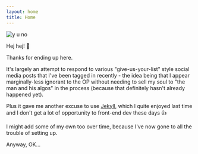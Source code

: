 ```yaml
---
layout: home
title: Home
---
```

<div class="image">
<img src="https://contentfac-hjlq3xcqw0xbivx14et.netdna-ssl.com/wp-content/uploads/Facebook-Algorithm-Update.jpg" alt="y u no" />
</div>

Hej hej! 👋

Thanks for ending up here.

It's largely an attempt to respond to various "give-us-your-list" style social media posts that I've been tagged in
recently - the idea being that I appear marginally-less ignorant to the OP without needing to sell my soul to
"the man and his algos" in the process (because that definitely hasn't already happened yet).

Plus it gave me another excuse to use [Jekyll](https://jekyllrb.com/), which I quite enjoyed last time and I don't get 
a lot of opportunity to front-end dev these days 👍

I might add some of my own too over time, because I've now gone to all the trouble of setting up.

Anyway, OK...
